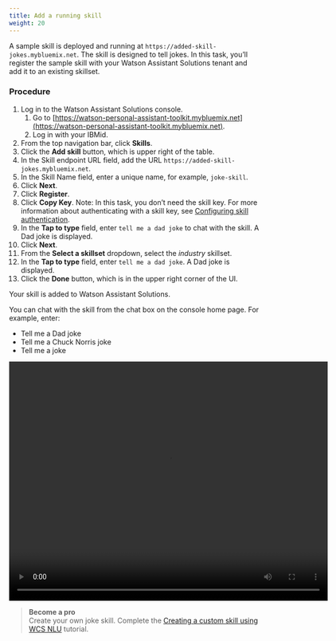 ```yaml
---
title: Add a running skill
weight: 20
---
```


A sample skill is deployed and running at `https://added-skill-jokes.mybluemix.net`.  The skill is designed to tell jokes. In this task, you’ll register the sample skill with your Watson Assistant Solutions tenant and add it to an existing skillset.

### Procedure

1. Log in to the Watson Assistant Solutions console.
    1. Go to [https://watson-personal-assistant-toolkit.mybluemix.net](https://watson-personal-assistant-toolkit.mybluemix.net).
    2. Log in with your IBMid.
2. From the top navigation bar, click **Skills**.
3. Click the **Add skill** button, which is upper right of the table.
4.	In the Skill endpoint URL field, add the URL
`https://added-skill-jokes.mybluemix.net`.
5. In the Skill Name field, enter a unique name, for example, `joke-skill`.
6. Click **Next**.
7. Click **Register**.
8. Click **Copy Key**.  Note: In this task, you don’t need the skill key.  For more information about authenticating with a skill key, see [Configuring skill authentication]({{site.baseurl}}/skill/adding_skill_authentication/).
9. In the **Tap to type** field, enter  `tell me a dad joke` to chat with the skill. A Dad joke is displayed.
10. Click **Next**.
11. From the **Select a skillset** dropdown, select the _industry_ skillset.
12. In the **Tap to type** field, enter `tell me a dad joke`. A Dad joke is displayed.
13. Click the **Done** button, which is in the upper right corner of the UI.

Your skill is added to Watson Assistant Solutions.

You can chat with the skill from the chat box on the console home page. For example, enter:

- Tell me a Dad joke
- Tell me a Chuck Norris joke
- Tell me a joke

<video width="640" height="480" controls>
  <source src="{{site.baseurl}}/trial/videos/add-running-skill.mp4" type="video/mp4">
Your browser does not support the video tag.
</video>

> **Become a pro**<br>
Create your own joke skill. Complete the [Creating a custom skill using WCS NLU]({{site.baseurl}}/skill/using-wcs/) tutorial.